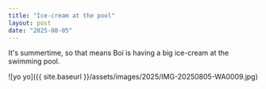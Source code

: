 ```yaml
---
title: "Ice-cream at the pool"
layout: post
date: "2025-08-05"
---
```


It's summertime, so that means Boí is having a big ice-cream at the swimming pool.

![yo yo]({{ site.baseurl }}/assets/images/2025/IMG-20250805-WA0009.jpg)
